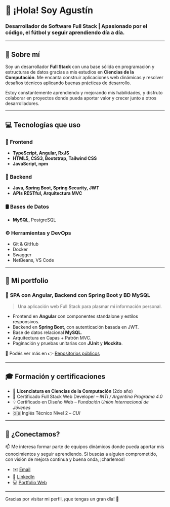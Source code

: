 # 👋 ¡Hola! Soy Agustín

### Desarrollador de Software Full Stack | Apasionado por el código, el fútbol y seguir aprendiendo día a día.

---

## 🧠 Sobre mí

Soy un desarrollador **Full Stack** con una base sólida en programación y estructuras de datos gracias a mis estudios en **Ciencias de la Computación**. Me encanta construir aplicaciones web dinámicas y resolver desafíos técnicos aplicando buenas prácticas de desarrollo.

Estoy constantemente aprendiendo y mejorando mis habilidades, y disfruto colaborar en proyectos donde pueda aportar valor y crecer junto a otros desarrolladores.

---

## 💻 Tecnologías que uso

### 🧩 Frontend
- **TypeScript, Angular, RxJS**
- **HTML5, CSS3, Bootstrap, Tailwind CSS**
- **JavaScript, npm**

### 🔧 Backend
- **Java, Spring Boot, Spring Security, JWT**
- **APIs RESTful, Arquitectura MVC**

### 🛢 Bases de Datos
- **MySQL**, PostgreSQL

### ⚙️ Herramientas y DevOps
- Git & GitHub
- Docker
- Swagger
- NetBeans, VS Code

---

## 🚀 Mi portfolio

### 🎯 **SPA con Angular, Backend con Spring Boot y BD MySQL**
> Una aplicación web Full Stack para plasmar mi información personal.
- Frontend en **Angular** con componentes standalone y estilos responsivos.
- Backend en **Spring Boot**, con autenticación basada en JWT.
- Base de datos relacional **MySQL**.
- Arquitectura en Capas + Patrón MVC.
- Paginación y pruebas unitarias con **JUnit** y **Mockito**.

📌 Podés ver más en 👉 [Repositorios públicos](https://github.com/LicDeveloperJunior/agustin-portfolio)

---

## 🎓 Formación y certificaciones

- 🧪 **Licenciatura en Ciencias de la Computación** (2do año)
- 📜 Certificado Full Stack Web Developer – *INTI / Argentina Programa 4.0*
- 💡 Certificado en Diseño Web – *Fundación Unión Internacional de Jóvenes*
- 🇬🇧 Inglés Técnico Nivel 2 – *CUI*

---

## 🤝 ¿Conectamos?

📫 Me interesa formar parte de equipos dinámicos donde pueda aportar mis conocimientos y seguir aprendiendo. Si buscás a alguien comprometido, con visión de mejora continua y buena onda, ¡charlemos!

- ✉️ [Email]([agustincv1997@gmail.com]) 
- 💼 [LinkedIn](https://www.linkedin.com/in/agustin-collueque/)  
- 💻 [Portfolio Web](#)

---

Gracias por visitar mi perfil, ¡que tengas un gran día! 🚀
